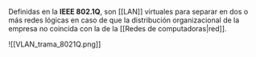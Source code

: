Definidas en la **IEEE 802.1Q**, son [[LAN]] virtuales para separar en dos o más redes lógicas en caso de que la distribución organizacional de la empresa no coincida con la de la [[Redes de computadoras|red]].

![[VLAN_trama_8021Q.png]]